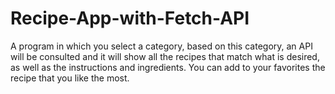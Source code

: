 # Recipe-App-with-Fetch-API
 A program in which you select a category, based on this category, an API will be consulted and it will show all the recipes that match what is desired, as well as the instructions and ingredients. You can add to your favorites the recipe that you like the most.
